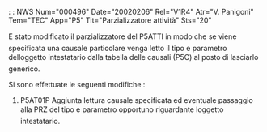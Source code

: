  :  : NWS Num="000496" Date="20020206" Rel="V1R4" Atr="V. Panigoni" Tem="TEC" App="P5" Tit="Parzializzatore attività" Sts="20"

E stato modificato il parzializzatore del P5ATTI in modo che se viene specificata una causale particolare venga letto il tipo e parametro delloggetto intestatario dalla tabella delle causali (P5C) al posto di lasciarlo generico.

Si sono effettuate le seguenti modifiche : 

1. P5AT01P
Aggiunta lettura causale specificata ed eventuale passaggio alla PRZ del tipo e parametro opportuno
riguardante   loggetto intestatario.


